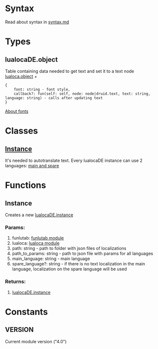 # Syntax
Read about syntax in [syntax.md](https://github.com/Mantyi-Studio/lualocaDE/blob/main/docs/syntax.md)

# Types
## lualocaDE.object
Table containing data needed to get text and set it to a text node\
[lualoca.object](https://github.com/Mantyi-Studio/lualoca/blob/main/docs/main.md#lualocaobject) + 
```
{
	font: string - font style,
	callback?: fun(self: self, node: node|druid.text, text: string, language: string) - calls after updating text
}
```
[About fonts](https://github.com/Mantyi-Studio/lualocaDE/blob/main/docs/syntax.md#font-names)

# Classes
## [Instance](https://github.com/Mantyi-Studio/lualocaDE/blob/main/docs/instance.md)
It's needed to autotranslate text. Every lualocaDE instance can use 2 languages: [main and spare](https://github.com/Mantyi-Studio/lualocaDE/blob/main/docs/main.md#params)

# Functions
## Instance
Creates a new [lualocaDE.instance](https://github.com/Mantyi-Studio/lualocaDE/blob/main/docs/main.md#instance)
### Params:
1. funlutab: [funlutab module](https://github.com/Mantyi-Studio/funlutab)
2. lualoca: [lualoca module](https://github.com/Mantyi-Studio/lualoca)
3. path: string - path to folder with json files of localizations
4. path_to_params: string - path to json file with params for all languages
5. main_language: string - main language
6. spare_language?: string - if there is no text localization in the main language, localization on the spare language will be used
### Returns:
1. [lualocaDE.instance](https://github.com/Mantyi-Studio/lualocaDE/blob/main/docs/main.md#instance)

# Constants
## VERSION
Current module version ("4.0")
